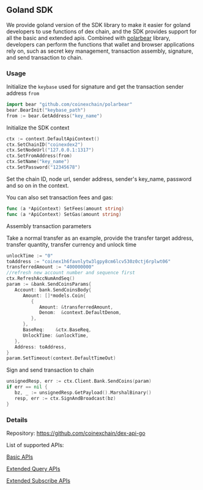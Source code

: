 ## Goland SDK

We provide goland version of the SDK library to make it easier for goland developers to use  functions of  dex chain, and the SDK provides support for all the basic and extended apis. Combined with [polarbear](https://github.com/coinexchain/polarbear/) library, developers can perform the functions that wallet and browser applications rely on, such as secret key management, transaction assembly, signature, and send transaction to chain.

### Usage

Initialize the `keybase` used for signature and get the transaction sender address `from`

```Go
import bear "github.com/coinexchain/polarbear"
bear.BearInit("keybase_path")
from := bear.GetAddress("key_name")
```

Initialize the SDK context

```Go
ctx := context.DefaultApiContext()
ctx.SetChainID("coinexdex2")
ctx.SetNodeUrl("127.0.0.1:1317")
ctx.SetFromAddress(from)
ctx.SetName("key_name")
ctx.SetPassword("12345678")
```

Set the chain ID, node url, sender address,  sender's key_name, password and so on in the context.

You can also set transaction fees and gas:

```Go
func (a *ApiContext) SetFees(amount string)
func (a *ApiContext) SetGas(amount string)
```

Assembly transaction parameters

Take a normal transfer as an example, provide the transfer target address, transfer quantity, transfer currency and unlock time

```Go
unlockTime := "0"
toAddress := "coinex1h6favnlytw3lgpy8cm6lcv530z0ctj6rplwt06"
transferredAmount := "400000000"
//refresh new account number and sequence first
ctx.RefreshAccNumAndSeq()
param := &bank.SendCoinsParams{
   Account: bank.SendCoinsBody{
      Amount: []*models.Coin{
         {
            Amount: &transferredAmount,
            Denom:  &context.DefaultDenom,
         },
      },
      BaseReq:    &ctx.BaseReq,
      UnlockTime: &unlockTime,
   },
   Address: toAddress,
}
param.SetTimeout(context.DefaultTimeOut)
```

Sign and send transaction to chain

```Go
unsignedResp, err := ctx.Client.Bank.SendCoins(param)
if err == nil {
   bz, _ := unsignedResp.GetPayload().MarshalBinary()
   resp, err := ctx.SignAndBroadcast(bz)
}
```

### Details

Repository: https://github.com/coinexchain/dex-api-go

List of supported APIs: 

[Basic APIs](./api/rest-api.html) 

[Extended Query APIs](./api/tradeserver-rest-api.html)

[Extended Subscribe APIs](./ext-watcher/websocket-subscription.md)

